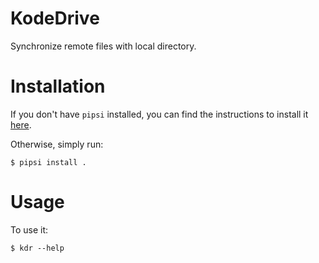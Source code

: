 # KodeDrive

Synchronize remote files with local directory.


# Installation

If you don't have `pipsi` installed, you can find 
the instructions to install it [here](https://github.com/mitsuhiko/pipsi#readme).

Otherwise, simply run:

    $ pipsi install .


# Usage

To use it:

    $ kdr --help

